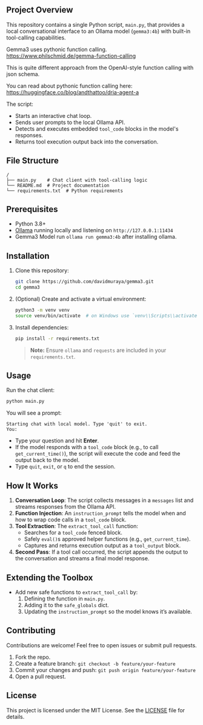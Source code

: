 ## Project Overview

This repository contains a single Python script, `main.py`, that provides a local conversational interface to an Ollama model (`gemma3:4b`) with built-in tool-calling capabilities. 

Gemma3 uses pythonic function calling. https://www.philschmid.de/gemma-function-calling

This is quite different approach from the OpenAI-style function calling with json schema.

You can read about pythonic function calling here: https://huggingface.co/blog/andthattoo/dria-agent-a

The script:

- Starts an interactive chat loop.
- Sends user prompts to the local Ollama API.
- Detects and executes embedded `tool_code` blocks in the model's responses.
- Returns tool execution output back into the conversation.

## File Structure

```
/  
├── main.py    # Chat client with tool-calling logic
└── README.md  # Project documentation
└── requirements.txt  # Python requirements
```

## Prerequisites

- Python 3.8+
- [Ollama](https://ollama.com/) running locally and listening on `http://127.0.0.1:11434`
- Gemma3 Model run `ollama run gemma3:4b` after installing ollama.

## Installation

1. Clone this repository:
   ```bash
   git clone https://github.com/davidmuraya/gemma3.git
   cd gemma3
   ```

2. (Optional) Create and activate a virtual environment:
   ```bash
   python3 -m venv venv
   source venv/bin/activate  # on Windows use `venv\\Scripts\\activate`
   ```

3. Install dependencies:
   ```bash
   pip install -r requirements.txt
   ```
   > **Note:** Ensure `ollama` and `requests` are included in your `requirements.txt`.

## Usage

Run the chat client:

```bash
python main.py
```

You will see a prompt:

```
Starting chat with local model. Type 'quit' to exit.
You:
```

- Type your question and hit **Enter**.
- If the model responds with a `tool_code` block (e.g., to call `get_current_time()`), the script will execute the code and feed the output back to the model.
- Type `quit`, `exit`, or `q` to end the session.

## How It Works

1. **Conversation Loop**: The script collects messages in a `messages` list and streams responses from the Ollama API.
2. **Function Injection**: An `instruction_prompt` tells the model when and how to wrap code calls in a ````tool_code```` block.
3. **Tool Extraction**: The `extract_tool_call` function:
   - Searches for a ````tool_code```` fenced block.
   - Safely `eval()`s approved helper functions (e.g., `get_current_time`).
   - Captures and returns execution output as a ````tool_output```` block.
4. **Second Pass**: If a tool call occurred, the script appends the output to the conversation and streams a final model response.

## Extending the Toolbox

- Add new safe functions to `extract_tool_call` by:
  1. Defining the function in `main.py`.
  2. Adding it to the `safe_globals` dict.
  3. Updating the `instruction_prompt` so the model knows it’s available.

## Contributing

Contributions are welcome! Feel free to open issues or submit pull requests.

1. Fork the repo.
2. Create a feature branch: `git checkout -b feature/your-feature`
3. Commit your changes and push: `git push origin feature/your-feature`
4. Open a pull request.

## License

This project is licensed under the MIT License. See the [LICENSE](LICENSE) file for details.


